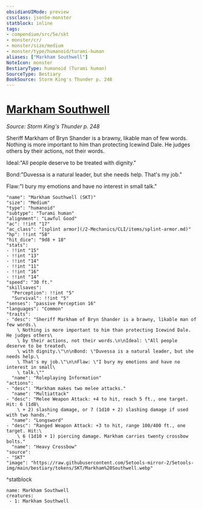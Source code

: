 ```yaml
---
obsidianUIMode: preview
cssclass: json5e-monster
statblock: inline
tags:
- compendium/src/5e/skt
- monster/cr/
- monster/size/medium
- monster/type/humanoid/turami-human
aliases: ["Markham Southwell"]
NoteIcon: monster
BestiaryType: humanoid (Turami human)
SourceType: Bestiary
BookSource: Storm King's Thunder p. 248
---
```

# [Markham Southwell](2-Mechanics/CLI/bestiary/npc/markham-southwell-skt.md)
*Source: Storm King's Thunder p. 248*  

Sheriff Markham of Bryn Shander is a brawny, likable man of few words. Nothing is more important to him than protecting Icewind Dale. He judges others by their actions, not their words.

Ideal:"All people deserve to be treated with dignity."

Bond:"Duvessa is a natural leader, but she needs help. That's my job."

Flaw:"I bury my emotions and have no interest in small talk."

```statblock
"name": "Markham Southwell (SKT)"
"size": "Medium"
"type": "humanoid"
"subtype": "Turami human"
"alignment": "Lawful Good"
"ac": !!int "17"
"ac_class": "[splint armor](/2-Mechanics/CLI/items/splint-armor.md)"
"hp": !!int "58"
"hit_dice": "9d8 + 18"
"stats":
- !!int "15"
- !!int "13"
- !!int "14"
- !!int "11"
- !!int "16"
- !!int "14"
"speed": "30 ft."
"skillsaves":
  "Perception": !!int "5"
  "Survival": !!int "5"
"senses": "passive Perception 16"
"languages": "Common"
"traits":
- "desc": "Sheriff Markham of Bryn Shander is a brawny, likable man of few words.\
    \ Nothing is more important to him than protecting Icewind Dale. He judges others\
    \ by their actions, not their words.\n\nIdeal: \"All people deserve to be treated\
    \ with dignity.\"\n\nBond: \"Duvessa is a natural leader, but she needs help.\
    \ That's my job.\"\n\nFlaw: \"I bury my emotions and have no interest in small\
    \ talk.\""
  "name": "Roleplaying Information"
"actions":
- "desc": "Markham makes two melee attacks."
  "name": "Multiattack"
- "desc": "Melee Weapon Attack: +4 to hit, reach 5 ft., one target. Hit: 6 (1d8\
    \ + 2) slashing damage, or 7 (1d10 + 2) slashing damage if used with two hands."
  "name": "Longsword"
- "desc": "Ranged Weapon Attack: +3 to hit, range 100/400 ft., one target. Hit:\
    \ 6 (1d10 + 1) piercing damage. Markham carries twenty crossbow bolts."
  "name": "Heavy Crossbow"
"source":
- "SKT"
"image": "https://raw.githubusercontent.com/5etools-mirror-2/5etools-img/main/bestiary/tokens/SKT/Markham%20Southwell.webp"
```
^statblock

```encounter-table
name: Markham Southwell
creatures:
 - 1: Markham Southwell
```